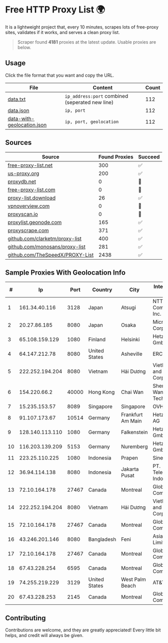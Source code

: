 
# Free HTTP Proxy List 🌍

It is a lightweight project that, every 10 minutes, scrapes lots of free-proxy sites, validates if it works, and serves a clean proxy list.


> Scraper found **4181** proxies at the latest update. Usable proxies are below.

## Usage

Click the file format that you want and copy the URL.


|File|Content|Count|
|----|-------|-----|
|[data.txt](https://raw.githubusercontent.com/themiralay/Proxy-List-World/master/data.txt)|`ip_address:port` combined (seperated new line)|112|
|[data.json](https://raw.githubusercontent.com/themiralay/Proxy-List-World/master/data.json)|`ip, port`|112|
|[data-with-geolocation.json](https://raw.githubusercontent.com/themiralay/Proxy-List-World/master/data-with-geolocation.json)|`ip, port, geolocation`|112|

## Sources

|Source|Found Proxies|Succeed|
|------|-------------|-------|
|[free-proxy-list.net](https://free-proxy-list.net)|300|✅|
|[us-proxy.org](https://www.us-proxy.org)|200|✅|
|[proxydb.net](http://proxydb.net)|0|🚫|
|[free-proxy-list.com](https://free-proxy-list.com/?page=&port=&type%5B%5D=http&type%5B%5D=https&up_time=0&search=Search)|0|🚫|
|[proxy-list.download](https://www.proxy-list.download/HTTP)|26|✅|
|[vpnoverview.com](https://vpnoverview.com/privacy/anonymous-browsing/free-proxy-servers)|0|🚫|
|[proxyscan.io](https://www.proxyscan.io)|0|🚫|
|[proxylist.geonode.com](https://proxylist.geonode.com/api/proxy-list?limit=300&page=1&sort_by=lastChecked&sort_type=desc&protocols=http,https)|165|✅|
|[proxyscrape.com](https://api.proxyscrape.com/v2/?request=displayproxies&protocol=http&timeout=10000&country=all&ssl=all&anonymity=all)|371|✅|
|[github.com/clarketm/proxy-list](https://raw.githubusercontent.com/clarketm/proxy-list/master/proxy-list-raw.txt)|400|✅|
|[github.com/monosans/proxy-list](https://raw.githubusercontent.com/monosans/proxy-list/main/proxies/http.txt)|281|✅|
|[github.com/TheSpeedX/PROXY-List](https://raw.githubusercontent.com/TheSpeedX/PROXY-List/master/http.txt)|2438|✅|


## Sample Proxies With Geolocation Info

|#|Ip|Port|Country|City|Internet Service Provider|
|-|--|----|-------|----|-------------------------|
|1|161.34.40.116|3128|Japan|Atsugi|NTT PC Communications, Inc.|
|2|20.27.86.185|8080|Japan|Osaka|Microsoft Corporation|
|3|65.108.159.129|1080|Finland|Helsinki|Hetzner Online GmbH|
|4|64.147.212.78|8080|United States|Asheville|ERC Broadband|
|5|222.252.194.204|8080|Vietnam|Hải Dương|VietNam Post and Telecom Corporation|
|6|154.220.66.2|40000|Hong Kong|Chai Wan|Shenzhen Wanghu Technology Co|
|7|15.235.153.57|8089|Singapore|Singapore|OVH Hosting|
|8|91.107.173.67|10514|Germany|Frankfurt Am Main|Hetzner Online AG|
|9|128.140.113.110|1080|Germany|Falkenstein|Hetzner Online GmbH|
|10|116.203.139.209|5153|Germany|Nuremberg|Hetzner Online GmbH|
|11|223.25.110.225|1080|Indonesia|Prapen|SinergiNet|
|12|36.94.114.138|8080|Indonesia|Jakarta Pusat|PT. Telekomunikasi Indonesia|
|13|72.10.164.178|27467|Canada|Montreal|GloboTech Communications|
|14|222.252.194.204|8080|Vietnam|Hải Dương|VietNam Post and Telecom Corporation|
|15|72.10.164.178|27467|Canada|Montreal|GloboTech Communications|
|16|43.246.201.146|8080|Bangladesh|Feni|Asiatel Network Limited|
|17|72.10.164.178|27467|Canada|Montreal|GloboTech Communications|
|18|67.43.228.254|6595|Canada|Montreal|GloboTech Communications|
|19|74.255.219.229|3129|United States|West Palm Beach|AT&T Corp.|
|20|67.43.228.253|2145|Canada|Montreal|GloboTech Communications|



## Contributing

Contributions are welcome, and they are greatly appreciated! Every
little bit helps, and credit will always be given.

